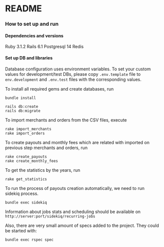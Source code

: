 # README

### How to set up and run

#### Dependencies and versions

Ruby 3.1.2
Rails 6.1
Postgresql 14
Redis

#### Set up DB and libraries

Database configuration uses environment variables. To set your custom values for development/test DBs, please
copy `.env.template` file to `env.development` and `.env.test` files with the corresponding values.

To install all required gems and create databases, run

```shell
bundle install

rails db:create
rails db:migrate
```

To import merchants and orders from the CSV files, execute
```shell
rake import_merchants
rake import_orders
```

To create payouts and monthly fees which are related
with imported on previous step merchants and orders, run

```shell
rake create_payouts
rake create_monthly_fees
```

To get the statistics by the years, run
```shell
rake get_statistics
```

To run the process of payouts creation automatically, we need to run sidekiq process.
```shell
bundle exec sidekiq
```
Information about jobs stats and scheduling should be available on `http://server:port/sidekiq/recurring-jobs`

Also, there are very small amount of specs added to the project.
They could be started with:
```shell
bundle exec rspec spec
```
